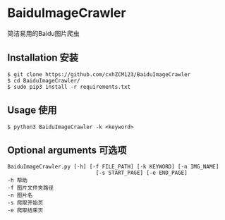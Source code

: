 # BaiduImageCrawler
简洁易用的Baidu图片爬虫
## Installation 安装
```
$ git clone https://github.com/cxhZCM123/BaiduImageCrawler
$ cd BaiduImageCrawler/
$ sudo pip3 install -r requirements.txt
```
## Usage 使用
```
$ python3 BaiduImageCrawler -k <keyword>
```
## Optional arguments 可选项
```
BaiduImageCrawler.py [-h] [-f FILE_PATH] [-k KEYWORD] [-n IMG_NAME]
                            [-s START_PAGE] [-e END_PAGE]
-h 帮助
-f 图片文件夹路径
-n 图片名
-s 爬取开始页
-e 爬取结束页
```

